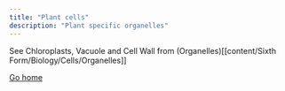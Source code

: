 ```yaml
---
title: "Plant cells"
description: "Plant specific organelles"
---
```


See Chloroplasts, Vacuole and Cell Wall from (Organelles)[[content/Sixth Form/Biology/Cells/Organelles]]



[Go home](/)